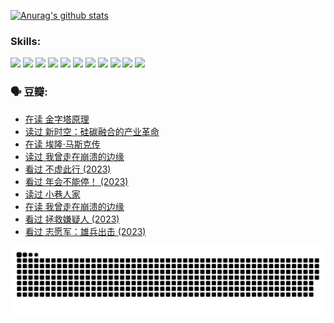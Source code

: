 
[![Anurag's github stats](https://github-readme-stats.vercel.app/api?username=w940853815)](https://github.com/anuraghazra/github-readme-stats)

### Skills:

<code><img height="32" src="https://cdn.jsdelivr.net/npm/simple-icons@v5/icons/python.svg"></code>
<code><img height="32" src="https://cdn.jsdelivr.net/npm/simple-icons@v5/icons/javascript.svg"></code>
<code><img height="32" src="https://cdn.jsdelivr.net/npm/simple-icons@v5/icons/django.svg"></code>
<code><img height="32" src="https://cdn.jsdelivr.net/npm/simple-icons@v5/icons/flask.svg"></code>
<code><img height="32" src="https://cdn.jsdelivr.net/npm/simple-icons@v5/icons/vuetify.svg"></code>
<code><img height="32" src="https://cdn.jsdelivr.net/npm/simple-icons@v5/icons/git.svg"></code>
<code><img height="32" src="https://cdn.jsdelivr.net/npm/simple-icons@v5/icons/docker.svg"></code>
<code><img height="32" src="https://cdn.jsdelivr.net/npm/simple-icons@v5/icons/postgresql.svg"></code>
<code><img height="32" src="https://cdn.jsdelivr.net/npm/simple-icons@v5/icons/elasticsearch.svg"></code>
<code><img height="32" src="https://cdn.jsdelivr.net/npm/simple-icons@v5/icons/macos.svg"></code>
<code><img height="32" src="https://cdn.jsdelivr.net/npm/simple-icons@v5/icons/linux.svg"></code>

### 🗣 豆瓣:

<!-- DOUBAN-ACTIVITIES:START -->
- [在读 金字塔原理](https://www.douban.com/people/136069238/status/4507497587/?_i=06811309)
- [读过 新时空：硅碳融合的产业革命](https://www.douban.com/people/136069238/status/4506659177/?_i=06811309)
- [在读 埃隆·马斯克传](https://www.douban.com/people/136069238/status/4500417190/?_i=06811309)
- [读过 我曾走在崩溃的边缘](https://www.douban.com/people/136069238/status/4500416754/?_i=06811309)
- [看过 不虚此行‎ (2023)](https://www.douban.com/people/136069238/status/4499973052/?_i=06811309)
- [看过 年会不能停！‎ (2023)](https://www.douban.com/people/136069238/status/4498582002/?_i=06811309)
- [读过 小巷人家](https://www.douban.com/people/136069238/status/4489290935/?_i=06811309)
- [在读 我曾走在崩溃的边缘](https://www.douban.com/people/136069238/status/4489290559/?_i=06811309)
- [看过 拯救嫌疑人‎ (2023)](https://www.douban.com/people/136069238/status/4477421513/?_i=06811309)
- [看过 志愿军：雄兵出击‎ (2023)](https://www.douban.com/people/136069238/status/4465247367/?_i=06811309)
<!-- DOUBAN-ACTIVITIES:END -->


![Snake animation](https://raw.githubusercontent.com/w940853815/w940853815/output/github-contribution-grid-snake.svg)

<!--
**w940853815/w940853815** is a ✨ _special_ ✨ repository because its `README.md` (this file) appears on your GitHub profile.

Here are some ideas to get you started:

- 🔭 I’m currently working on ...
- 🌱 I’m currently learning ...
- 👯 I’m looking to collaborate on ...
- 🤔 I’m looking for help with ...
- 💬 Ask me about ...
- 📫 How to reach me: ...
- 😄 Pronouns: ...
- ⚡ Fun fact: ...
-->

